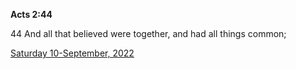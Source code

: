 **Acts 2:44**

44 And all that believed were together, and had all things common;

[Saturday 10-September, 2022](https://t.me/s/daily_scripture)
